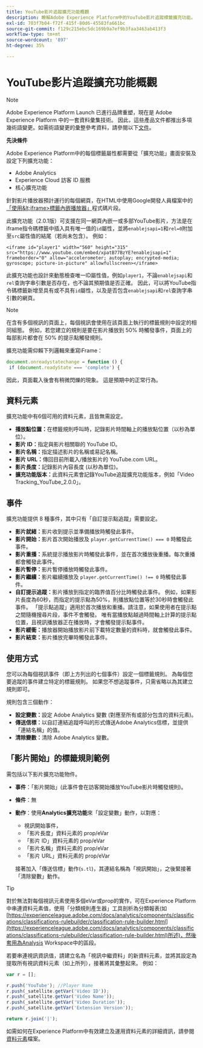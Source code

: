 ```yaml
---
title: YouTube影片追蹤擴充功能概觀
description: 瞭解Adobe Experience Platform中的YouTube影片追蹤標籤擴充功能。
exl-id: 703f7b04-f72f-415f-80d6-45583fa661bc
source-git-commit: f129c215ebc5dc169b9a7ef9b3faa3463ab413f3
workflow-type: tm+mt
source-wordcount: '897'
ht-degree: 35%

---
```


# YouTube影片追蹤擴充功能概觀

>[!NOTE]
>
>Adobe Experience Platform Launch 已進行品牌重塑，現在是 Adobe Experience Platform 中的一套資料彙集技術。 因此，這些產品文件都推出多項幾術語變更。如需術語變更的彙整參考資料，請參閱以下[文件](../../../term-updates.md)。

**先決條件**

Adobe Experience Platform中的每個標籤屬性都需要從「擴充功能」畫面安裝及設定下列擴充功能：

* Adobe Analytics
* Experience Cloud 訪客 ID 服務
* 核心擴充功能

針對影片播放器預計運行的每個網頁，在HTML中使用Google開發人員檔案中的[「使用\&lt;iframe\>標籤內嵌播放器」](https://developers.google.com/youtube/player_parameters#Manual_IFrame_Embeds)程式碼片段。

此擴充功能（2.0.1版）可支援在同一網頁內嵌一或多部YouTube影片，方法是在iframe指令碼標籤中插入具有唯一值的`id`屬性，並將`enablejsapi=1`和`rel=0`附加至`src`屬性值的結尾（若尚未包含）。 例如：

`<iframe id="player1" width="560" height="315" src="https://www.youtube.com/embed/xpatB77BzYE?enablejsapi=1" frameborder="0" allow="accelerometer; autoplay; encrypted-media; gyroscope; picture-in-picture" allowfullscreen></iframe>`

此擴充功能也設計來動態檢查唯一ID屬性值，例如`player1`，不論`enablejsapi`和`rel`查詢字串引數是否存在，也不論其預期值是否正確。 因此，可以將YouTube指令碼標籤新增至具有或不具有`id`屬性，以及是否包含`enablejsapi`和`rel`查詢字串引數的網頁。

>[!NOTE]
>
>在含有多個視訊的頁面上，每個視訊會使用在該頁面上執行的標籤規則中設定的相同組態。 例如，若您建立的規則是要在影片播放到 50% 時觸發事件，頁面上的每部影片都會在 50% 的提示點觸發規則。

擴充功能需仰賴下列邏輯來重寫iFrame：

```javascript
document.onreadystatechange = function () {
 if (document.readyState === 'complete') {
```

因此，頁面載入後會有稍微閃爍的現象。 這是預期中的正常行為。

## 資料元素

擴充功能中有6個可用的資料元素，且皆無需設定。

* **播放點位置：**&#x200B;在標籤規則呼叫時，記錄影片時間軸上的播放點位置（以秒為單位）。
* **影片 ID：**&#x200B;指定與影片相關聯的 YouTube ID。
* **影片名稱：**&#x200B;指定描述影片的名稱或易記名稱。
* **影片 URL：**&#x200B;傳回目前所載入/播放影片的 YouTube.com URL。
* **影片長度：**&#x200B;記錄影片內容長度 (以秒為單位)。
* **擴充功能版本：**&#x200B;此資料元素會記錄YouTube追蹤擴充功能版本，例如「Video Tracking_YouTube_2.0.0」。

## 事件

擴充功能提供 8 種事件，其中只有「自訂提示點追蹤」需要設定。

* **影片就緒：**&#x200B;影片收到提示並準備播放時觸發此事件。
* **影片開始：**&#x200B;影片首次開始播放及 `player.getCurrentTime() === 0` 時觸發此事件。
* **影片重播：**&#x200B;系統提示播放影片時觸發此事件，並在首次播放後重播。每次重播都會觸發此事件。
* **影片暫停：**&#x200B;影片暫停播放時觸發此事件。
* **影片繼續：**&#x200B;影片繼續播放及 `player.getCurrentTime() !== 0` 時觸發此事件。
* **自訂提示追蹤：**&#x200B;影片播放到指定的臨界值百分比時觸發此事件。 例如，如果影片長度為60秒，而指定的提示點為50%，則播放點位置等於30秒時會觸發此事件。 「提示點追蹤」適用於首次播放和重播。請注意，如果使用者在提示點之間隨機搜尋片段，事件不會觸發。 唯有當播放點越過時間軸上計算的提示點位置，且視訊播放器正在播放時，才會觸發提示點事件。
* **影片緩衝：**&#x200B;播放器開始播放影片前下載特定數量的資料時，就會觸發此事件。
* **影片結束：**&#x200B;影片播放完畢時觸發此事件。

## 使用方式

您可以為每個視訊事件（即上方列出的七個事件）設定一個標籤規則。 為每個您要追蹤的事件建立特定的標籤規則。 如果您不想追蹤事件，只需省略以為其建立規則即可。

規則包含三個動作：

* **設定變數：**&#x200B;設定 Adobe Analytics 變數 (對應至所有或部分包含的資料元素)。
* **傳送信標：**&#x200B;以自訂連結追蹤呼叫的形式傳送Adobe Analytics信標，並提供「連結名稱」的值。
* **清除變數：**&#x200B;清除 Adobe Analytics 變數。

## 「影片開始」的標籤規則範例

需包括以下影片擴充功能物件。

* **事件**：「影片開始」(此事件會在訪客開始播放YouTube影片時觸發規則)。

* **條件**：無

* **動作**：使用&#x200B;**Analytics擴充功能**&#x200B;來「設定變數」動作，以對應：

   * 視訊開始事件，
   * 「影片長度」資料元素的 prop/eVar
   * 「影片 ID」資料元素的 prop/eVar
   * 「影片名稱」資料元素的 prop/eVar
   * 「影片 URL」資料元素的 prop/eVar

  接著加入「傳送信標」動作(`s.tl`)，其連結名稱為「視訊開始」，之後緊接著「清除變數」動作。

>[!TIP]
> 
>對於無法對每個視訊元素使用多個eVar或prop的實作，可在Experience Platform中串連資料元素值，使用「分類規則產生器」工具剖析為分類報表(如[https://experienceleague.adobe.com/docs/analytics/components/classifications/classifications-rulebuilder/classification-rule-builder.html](https://experienceleague.adobe.com/docs/analytics/components/classifications/classifications-rulebuilder/classification-rule-builder.html)所述)，然後套用為Analysis Workspace中的區段。

若要串連視訊資訊值，請建立名為「視訊中繼資料」的新資料元素，並將其設定為提取所有視訊資料元素（如上所列），接著將其彙整起來。 例如：

```javascript
var r = [];

r.push('YouTube'); //Player Name
r.push(_satellite.getVar('Video ID'));
r.push(_satellite.getVar('Video Name'));
r.push(_satellite.getVar('Video Duration'));
r.push(_satellite.getVar('Extension Version'));

return r.join('|');
```

如需如何在Experience Platform中有效建立及運用資料元素的詳細資訊，請參閱[資料元素](../../../ui/managing-resources/data-elements.md)檔案。
